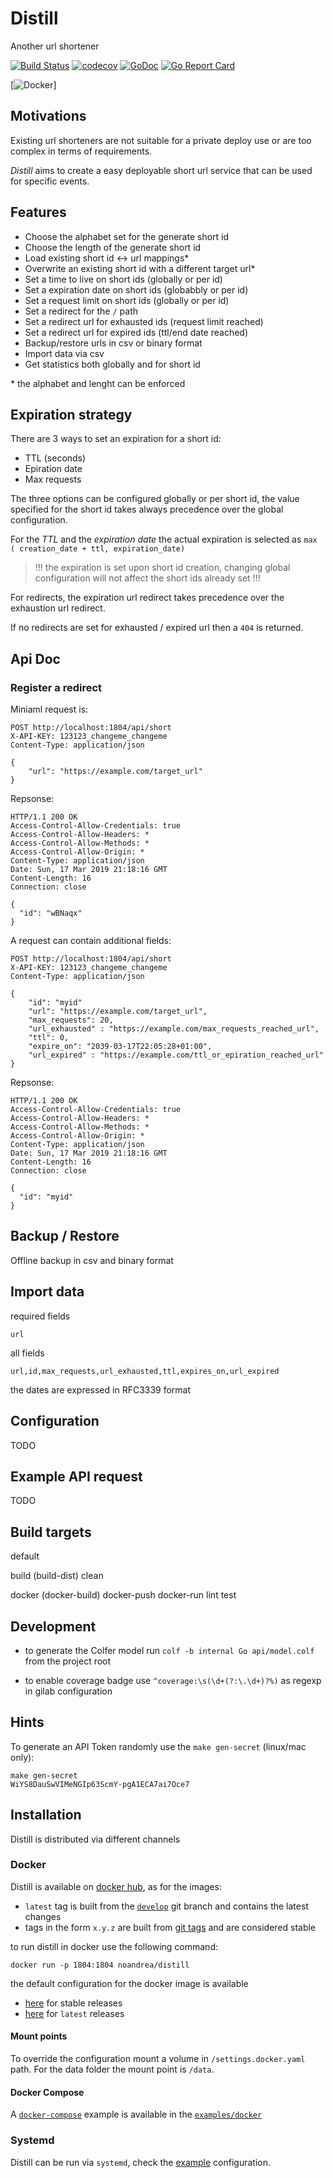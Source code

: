 # Distill

Another url shortener

[![Build Status](https://travis-ci.com/noandrea/distill.svg?branch=master)](https://travis-ci.com/noandrea/distill) [![codecov](https://codecov.io/gh/noandrea/distill/branch/master/graph/badge.svg)](https://codecov.io/gh/noandrea/distill) [![GoDoc](https://godoc.org/github.com/noandrea/distill?status.svg)](https://godoc.org/github.com/noandrea/distill) [![Go Report Card](https://goreportcard.com/badge/github.com/noandrea/distill)](https://goreportcard.com/report/github.com/noandrea/distill)

[![Docker](https://img.shields.io/badge/docker-noandrea/distill-blue)]

## Motivations

Existing url shorteners are not suitable for a private deploy use or are too complex in terms of requirements.

_Distill_ aims to create a easy deployable short url service
that can be used for specific events.

## Features

- Choose the alphabet set for the generate short id
- Choose the length of the generate short id
- Load existing short id <-> url mappings\*
- Overwrite an existing short id with a different target url\*
- Set a time to live on short ids (globally or per id)
- Set a expiration date on short ids (globabbly or per id)
- Set a request limit on short ids (globally or per id)
- Set a redirect for the `/` path
- Set a redirect url for exhausted ids (request limit reached)
- Set a redirect url for expired ids (ttl/end date reached)
- Backup/restore urls in csv or binary format
- Import data via csv
- Get statistics both globally and for short id

\* the alphabet and lenght can be enforced

## Expiration strategy

There are 3 ways to set an expiration for a short id:

- TTL (seconds)
- Epiration date
- Max requests

The three options can be configured globally or per short id,
the value specified for the short id takes always precedence over the
global configuration.

For the _TTL_ and the _expiration date_ the actual expiration is selected as
`max ( creation_date + ttl, expiration_date)`

> !!! the expiration is set upon short id creation, changing global configuration
> will not affect the short ids already set !!!

For redirects, the expiration url redirect takes precedence over the exhaustion url redirect.

If no redirects are set for exhausted / expired url then a `404` is returned.

## Api Doc

### Register a redirect

Miniaml request is:

```
POST http://localhost:1804/api/short
X-API-KEY: 123123_changeme_changeme
Content-Type: application/json

{
    "url": "https://example.com/target_url"
}
```

Repsonse:

```
HTTP/1.1 200 OK
Access-Control-Allow-Credentials: true
Access-Control-Allow-Headers: *
Access-Control-Allow-Methods: *
Access-Control-Allow-Origin: *
Content-Type: application/json
Date: Sun, 17 Mar 2019 21:18:16 GMT
Content-Length: 16
Connection: close

{
  "id": "wBNaqx"
}
```

A request can contain additional fields:

```
POST http://localhost:1804/api/short
X-API-KEY: 123123_changeme_changeme
Content-Type: application/json

{
    "id": "myid"
    "url": "https://example.com/target_url",
    "max_requests": 20,
    "url_exhausted" : "https://example.com/max_requests_reached_url",
    "ttl": 0,
    "expire_on": "2039-03-17T22:05:28+01:00",
    "url_expired" : "https://example.com/ttl_or_epiration_reached_url"
}
```

Repsonse:

```
HTTP/1.1 200 OK
Access-Control-Allow-Credentials: true
Access-Control-Allow-Headers: *
Access-Control-Allow-Methods: *
Access-Control-Allow-Origin: *
Content-Type: application/json
Date: Sun, 17 Mar 2019 21:18:16 GMT
Content-Length: 16
Connection: close

{
  "id": "myid"
}
```

## Backup / Restore

Offline backup in csv and binary format

## Import data

required fields

```
url
```

all fields

```
url,id,max_requests,url_exhausted,ttl,expires_on,url_expired
```

the dates are expressed in RFC3339 format

## Configuration

TODO

## Example API request

TODO

## Build targets

default

build (build-dist)
clean

docker (docker-build)
docker-push
docker-run
lint
test

## Development

- to generate the Colfer model run
  `colf -b internal Go api/model.colf` from the project root

- to enable coverage badge use `^coverage:\s(\d+(?:\.\d+)?%)` as regexp in gilab configuration

## Hints

To generate an API Token randomly use the `make gen-secret` (linux/mac only):

```
make gen-secret 
WiYS8DauSwVIMeNGIp63ScmY-pgA1ECA7ai7Oce7
```
## Installation 

Distill is distributed via different channels

### Docker

Distill is available on [docker hub](https://hub.docker.com/r/noandrea/distill), 
as for the images:
- `latest` tag is built from the [`develop`](https://github.com/noandrea/distill/tree/develop) git branch and contains the latest changes
- tags in the form `x.y.z` are built from [git tags](https://github.com/noandrea/distill/releases) and are considered stable

to run distill in docker use the following command:

```
docker run -p 1804:1804 noandrea/distill 
```

the default configuration for the docker image is available 
- [here](https://github.com/noandrea/distill/blob/master/configs/settings.docker.yaml) for stable releases
- [here](https://github.com/noandrea/distill/blob/develop/configs/settings.docker.yaml) for `latest` releases

#### Mount points

To override the configuration mount a volume in `/settings.docker.yaml` path.
For the data folder the mount point is `/data`.

#### Docker Compose

A [`docker-compose`](https://docs.docker.com/compose/) example is available in the [`examples/docker`](https://github.com/noandrea/distill/blob/master/examples/docker)

### Systemd 

Distill can be run via `systemd`, check the [example](https://github.com/noandrea/distill/blob/master/examples/systemd) configuration.





